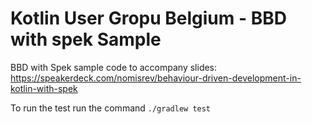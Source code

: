# Kotlin User Gropu Belgium - BBD with spek Sample

BBD with Spek sample code to accompany slides: https://speakerdeck.com/nomisrev/behaviour-driven-development-in-kotlin-with-spek

To run the test run the command `./gradlew test`
